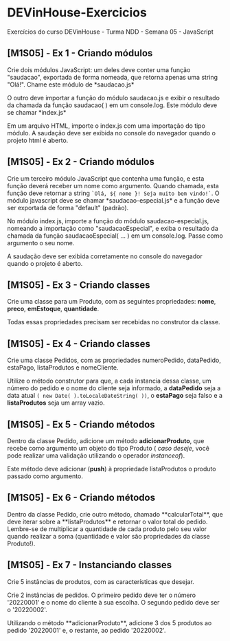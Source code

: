 # DEVinHouse-Exercicios
 Exercícios do curso DEVinHouse - Turma NDD - Semana 05 - JavaScript

<h2>[M1S05] - Ex 1 - Criando módulos</h2>
<p>Crie dois módulos JavaScript: um deles deve conter uma função "saudacao", exportada de forma nomeada, que retorna apenas uma string "Olá!". Chame este módulo de *saudacao.js*</p>
<p>O outro deve importar a função do módulo saudacao.js e exibir o resultado da chamada da função saudacao( ) em um console.log. Este módulo deve se chamar *index.js*</p>
<p>Em um arquivo HTML, importe o index.js com uma importação do tipo módulo. A saudação deve ser exibida no console do navegador quando o projeto html é aberto.</p>

<h2>[M1S05] - Ex 2 - Criando módulos</h2>
<p>Crie um terceiro módulo JavaScript que contenha uma função, e esta função deverá receber um nome como argumento. Quando chamada, esta função deve retornar a string <code>`Olá, ${ nome }! Seja muito bem vindo!`</code>.  O módulo javascript deve se chamar *saudacao-especial.js* e a função deve ser exportada de forma "default" (padrão).</p>
<p>No módulo index.js, importe a função do módulo saudacao-especial.js, nomeando a importação como "saudacaoEspecial", e exiba o resultado da chamada da função saudacaoEspecial( ... ) em um console.log. Passe como argumento o seu nome.</p>
<p>A saudação deve ser exibida corretamente no console do navegador quando o projeto é aberto.</p>

<h2>[M1S05] - Ex 3 - Criando classes</h2>
<p>Crie uma classe para um Produto, com as seguintes propriedades: <strong>nome</strong>, <strong>preco</strong>, <strong>emEstoque</strong>, <strong>quantidade</strong>.</p>
<p>Todas essas propriedades precisam ser recebidas no construtor da classe.</p>

<h2>[M1S05] - Ex 4 - Criando classes</h2>
<p>Crie uma classe Pedidos, com as propriedades numeroPedido, dataPedido, estaPago, listaProdutos e nomeCliente.</p>
<p>Utilize o método construtor para que, a cada instancia dessa classe, um número do pedido e o nome do cliente seja informado, a <strong>dataPedido</strong> seja a data atual <code>( new Date( ).toLocaleDateString( ))</code>, o <strong>estaPago</strong> seja falso e a <strong>listaProdutos</strong> seja um array vazio.</p>

<h2>[M1S05] - Ex 5 - Criando métodos</h2>
<p>Dentro da classe Pedido, adicione um método <strong>adicionarProduto</strong>, que recebe como argumento um objeto do tipo Produto ( <em>caso deseje</em>, você pode realizar uma validação utilizando o operador <em>instanceof</em>).</p>
<p>Este método deve adicionar (<strong>push</strong>) à propriedade listaProdutos o produto passado como argumento.</p>

<h2>[M1S05] - Ex 6 - Criando métodos</h2>
<p>Dentro da classe Pedido, crie outro método, chamado **calcularTotal**, que deve iterar sobre a **listaProdutos** e retornar o valor total do pedido. Lembre-se de multiplicar a quantidade de cada produto pelo seu valor quando realizar a soma (quantidade e valor são propriedades da classe Produto!).</p>

<h2>[M1S05] - Ex 7 - Instanciando classes</h2>
<p>Crie 5 instâncias de produtos, com as características que desejar.</p>
<p>Crie 2 instâncias de pedidos. O primeiro pedido deve ter o número '20220001' e o nome do cliente à sua escolha. O segundo pedido deve ser o '20220002'.</p>
<p>Utilizando o método **adicionarProduto**, adicione 3 dos 5 produtos ao pedido '20220001' e, o restante, ao pedido '20220002'.</p>



